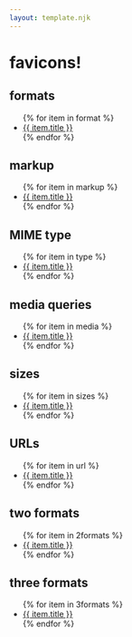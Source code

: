 ```yaml
---
layout: template.njk
---
```

# favicons!

## formats

<ul>
{% for item in format %}
<li><a href="{{ item.permalink }}">{{ item.title }}</a></li>
{% endfor %}
</ul>

## markup

<ul>
{% for item in markup %}
<li><a href="{{ item.permalink }}">{{ item.title }}</a></li>
{% endfor %}
</ul>

## MIME type

<ul>
{% for item in type %}
<li><a href="{{ item.permalink }}">{{ item.title }}</a></li>
{% endfor %}
</ul>

## media queries

<ul>
{% for item in media %}
<li><a href="{{ item.permalink }}">{{ item.title }}</a></li>
{% endfor %}
</ul>

## sizes

<ul>
{% for item in sizes %}
<li><a href="{{ item.permalink }}">{{ item.title }}</a></li>
{% endfor %}
</ul>

## URLs

<ul>
{% for item in url %}
<li><a href="{{ item.permalink }}">{{ item.title }}</a></li>
{% endfor %}
</ul>


## two formats

<ul>
{% for item in 2formats %}
<li><a href="{{ item.permalink }}">{{ item.title }}</a></li>
{% endfor %}
</ul>


## three formats

<ul>
{% for item in 3formats %}
<li><a href="{{ item.permalink }}">{{ item.title }}</a></li>
{% endfor %}
</ul>
